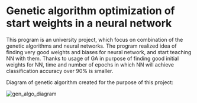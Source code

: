 # Genetic algorithm optimization of start weights in                       a neural network

This program is an university project, which focus on combination of the genetic algorithms and neural networks. The program realized idea of finding very good weights and biases for neural network, and start teaching NN with them. Thanks to usage of GA in purpose of finding good initial weights for NN, time and number of epochs in which NN will achieve classification accuracy over 90% is smaller.

Diagram of genetic algorithm created for the purpose of this project:

![gen_algo_diagram](C:\Users\Kowalio\Desktop\UJ\Semestr1\Indiv\Projekt\gen_algo_diagram.PNG)

